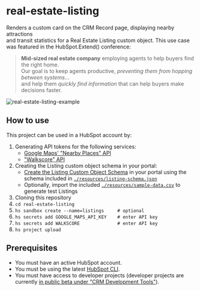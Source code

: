 # real-estate-listing

Renders a custom card on the CRM Record page, displaying nearby attractions \
and transit statistics for a Real Estate Listing custom object. This use case \
was featured in the HubSpot.Extend() conference:

> **Mid-sized real estate company** employing agents to help buyers find the right home.  \
> Our goal is to keep agents productive, _preventing them from hopping between systems_...  \
> and help them _quickly find information_ that can help buyers make decisions faster.


![real-estate-listing-example](https://user-images.githubusercontent.com/30241/200099293-0d109d70-2b8a-4af0-8e9c-a06bf07318af.png)


## How to use

This project can be used in a HubSpot account by:

1. Generating API tokens for the following services:
    - [Google Maps' "Nearby Places" API](https://developers.google.com/maps/documentation/places/web-service/search-nearby)
    - ["Walkscore" API](https://www.walkscore.com/professional/walk-score-apis.php)
1. Creating the Listing custom object schema in your portal:
    - [Create the Listing Custom Object Schema](https://developers.hubspot.com/docs/api/crm/crm-custom-objects) in your portal using the schema included in [`./resources/listing-schema.json`](./resources/listing-schema.json)
    - Optionally, import the included [`./resources/sample-data.csv`](./resources/sample-data.csv) to generate test Listings
1. Cloning this repository
1. `cd real-estate-listing`
1. `hs sandbox create --name=listings     # optional`
1. `hs secrets add GOOGLE_MAPS_API_KEY    # enter API key`
1. `hs secrets add WALKSCORE              # enter API key`
1. `hs project upload`


## Prerequisites

- You must have an active HubSpot account.
- You must be using the latest [HubSpot CLI](https://www.npmjs.com/package/@hubspot/cli).
- You must have access to developer projects (developer projects are currently [in public beta under "CRM Development Tools"](https://app.hubspot.com/l/whats-new/betas)).

